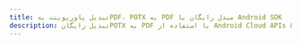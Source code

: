 ---title: تبدیل پاورپوینت بهPDF، POTX به PDF مبدل رایگان یا Android SDKdescription: تبدیل رایگانPOTX به PDF با استفاده از Android Cloud APIs & SDK. همچنین اسناد Microsoft PowerPoint را در Cloud ایجاد، ویرایش و رندر کنید.---